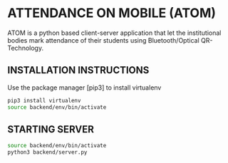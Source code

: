# ATTENDANCE ON MOBILE (ATOM)

ATOM is a python based client-server application that let the institutional bodies mark attendance of their students using Bluetooth/Optical QR-Technology.

## INSTALLATION INSTRUCTIONS

Use the package manager [pip3] to install virtualenv

```bash
pip3 install virtualenv
source backend/env/bin/activate
```

## STARTING SERVER

```bash
source backend/env/bin/activate
python3 backend/server.py
```